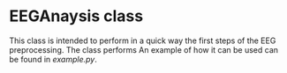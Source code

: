 # EEGAnaysis class

This class is intended to perform in a quick way the first steps of the EEG preprocessing. The class performs 
An example of how it can be used can be found in *example.py*.
